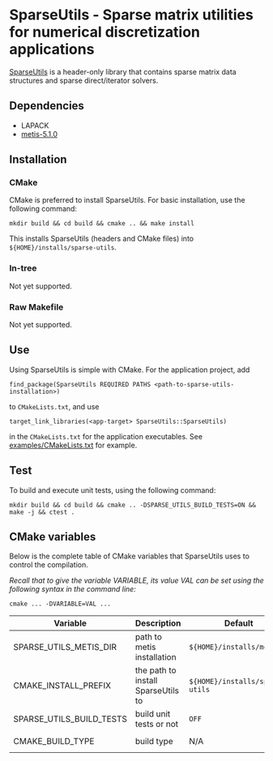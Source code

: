 # SparseUtils - Sparse matrix utilities for numerical discretization applications

[SparseUtils](https://github.com/smdogroup/sparse-utils) is a header-only
library that contains sparse matrix data structures and sparse direct/iterator
solvers.

## Dependencies
- LAPACK
- [metis-5.1.0](http://glaros.dtc.umn.edu/gkhome/metis/metis/download)

## Installation

### CMake

CMake is preferred to install SparseUtils. For basic installation, use the
following command:
```
mkdir build && cd build && cmake .. && make install
```
This installs SparseUtils (headers and CMake files) into
```${HOME}/installs/sparse-utils```.


### In-tree
Not yet supported.

### Raw Makefile
Not yet supported.

## Use

Using SparseUtils is simple with CMake. For the application project, add
```
find_package(SparseUtils REQUIRED PATHS <path-to-sparse-utils-installation>)
```
to ```CMakeLists.txt```, and use
```
target_link_libraries(<app-target> SparseUtils::SparseUtils)
```
in the ```CMakeLists.txt``` for the application executables. See
[examples/CMakeLists.txt](examples/CMakeLists.txt) for example.



## Test
To build and execute unit tests, using the following command:
```
mkdir build && cd build && cmake .. -DSPARSE_UTILS_BUILD_TESTS=ON && make -j && ctest .
```

## CMake variables

Below is the complete table of CMake variables that SparseUtils uses to
control the compilation.

_Recall that to give the variable VARIABLE, its value VAL can be set using the
following syntax in the command line:_
```
cmake ... -DVARIABLE=VAL ...
```

| Variable | Description | Default | Choices |
|----------|-------------|---------|---------|
|SPARSE_UTILS_METIS_DIR|path to metis installation|```${HOME}/installs/metis```|a path|
|CMAKE_INSTALL_PREFIX|the path to install SparseUtils to|```${HOME}/installs/sparse-utils```|a path|
|SPARSE_UTILS_BUILD_TESTS|build unit tests or not|```OFF```|```ON```, ```OFF```|
|CMAKE_BUILD_TYPE|build type|N/A|```Release```, ```Debug```|